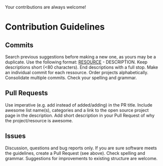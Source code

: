 
Your contributions are always welcome!

# Contribution Guidelines

## Commits

Search previous suggestions before making a new one, as yours may be a duplicate.
Use the following format: [RESOURCE](LINK) - DESCRIPTION.
Keep descriptions short (<80 characters).
End descriptions with a full stop.
Make an individual commit for each ressource.
Order projects alphabetically.
Consolidate multiple commits.
Check your spelling and grammar.

## Pull Requests

Use imperative (e.g. add instead of added/adding) in the PR title.
Include awesome list name(s), categories and a link to the open source project page in the description.
Add short description in your Pull Request of why the project/resource is awesome.

## Issues

Discussion, questions and bug reports only.
If you are sure software meets the guidelines, create a Pull Request (see above).
Check spelling and grammar.
Suggestions for improvements to existing structure are welcome.